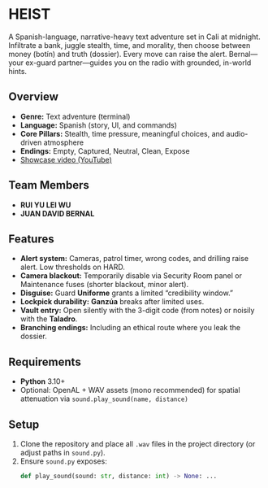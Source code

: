 # HEIST

A Spanish-language, narrative-heavy text adventure set in Cali at midnight. Infiltrate a bank, juggle stealth, time, and morality, then choose between money (botín) and truth (dossier). Every move can raise the alert. Bernal—your ex-guard partner—guides you on the radio with grounded, in-world hints.

## Overview
- **Genre:** Text adventure (terminal)
- **Language:** Spanish (story, UI, and commands)
- **Core Pillars:** Stealth, time pressure, meaningful choices, and audio-driven atmosphere
- **Endings:** Empty, Captured, Neutral, Clean, Expose
- [Showcase video (YouTube)]([https://youtu.be/xn88LEFtiJ4])

## Team Members
- **RUI YU LEI WU**
- **JUAN DAVID BERNAL**

## Features
- **Alert system:** Cameras, patrol timer, wrong codes, and drilling raise alert. Low thresholds on HARD.
- **Camera blackout:** Temporarily disable via Security Room panel or Maintenance fuses (shorter blackout, minor alert).
- **Disguise:** Guard **Uniforme** grants a limited “credibility window.”
- **Lockpick durability:** **Ganzúa** breaks after limited uses.
- **Vault entry:** Open silently with the 3-digit code (from notes) or noisily with the **Taladro**.
- **Branching endings:** Including an ethical route where you leak the dossier.

## Requirements
- **Python** 3.10+
- Optional: OpenAL + WAV assets (mono recommended) for spatial attenuation via `sound.play_sound(name, distance)`

## Setup
1. Clone the repository and place all `.wav` files in the project directory (or adjust paths in `sound.py`).
2. Ensure `sound.py` exposes:
   ```python
   def play_sound(sound: str, distance: int) -> None: ...
